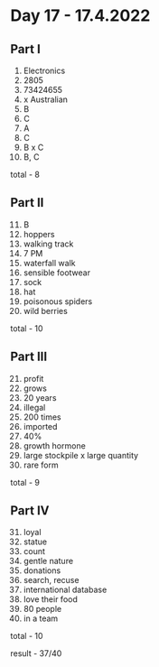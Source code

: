 # Day 17 - 17.4.2022

## Part I

1. Electronics
2. 2805
3. 73424655
4. x Australian
5. B
6. C
7. A
8. C
9. B x C
10. B, C

total - 8

## Part II

11. B
12. hoppers
13. walking track
14. 7 PM
15. waterfall walk
16. sensible footwear
17. sock
18. hat
19. poisonous spiders
20. wild berries

total - 10

## Part III

21. profit
22. grows
23. 20 years
24. illegal
25. 200 times
26. imported
27. 40%
28. growth hormone
29. large stockpile x large quantity
30. rare form

total - 9

## Part IV

31. loyal
32. statue
33. count
34. gentle nature
35. donations
36. search, recuse
37. international database
38. love their food
39. 80 people
40. in a team

total - 10

result - 37/40